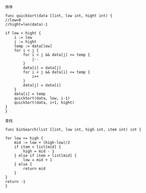 ```排序```

	func quickSort(data []int, low int, hight int) {
	//low=0
	//hight=len(data)-1

	if low < hight {
		i := low
		j := hight
		temp := data[low]
		for i < j {
			for i < j && data[j] >= temp {
				j--
			}
			data[i] = data[j]
			for i < j && data[i] <= temp {
				i++
			}
			data[j] = data[i]
		}
		data[i] = temp
		quickSort(data, low, i-1)
		quickSort(data, i+1, hight)
	}
	}



```查找```

	func binSearch(list []int, low int, high int, item int) int {

	for low <= high {
		mid := low + (high-low)/2
		if item < list[mid] {
			high = mid - 1
		} else if item > list[mid] {
			low = mid + 1
		} else {
			return mid
		}
	}
	return -1
	}

